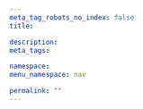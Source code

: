 ```yaml
---
meta_tag_robots_no_index: false
title:

description:
meta_tags:

namespace:
menu_namespace: nav

permalink: ""
---
```

